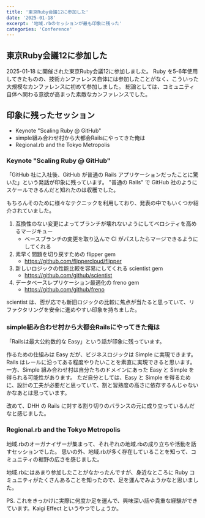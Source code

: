 ```yaml
---
title: '東京Ruby会議12に参加した'
date: '2025-01-18'
excerpt: '地域.rbのセッションが最も印象に残った'
categories: 'Conference'
---
```


## 東京Ruby会議12に参加した

2025-01-18 に開催された東京Ruby会議12に参加しました。
Ruby を5-6年使用してきたものの、技術カンファレンス自体には参加したことがなく、こういった大規模なカンファレンスに初めて参加しました。
総論としては、コミュニティ自体へ関わる意欲が高まった素敵なカンファレンスでした。

## 印象に残ったセッション

* Keynote "Scaling Ruby @ GitHub"
* simple組み合わせ村から大都会Railsにやってきた俺は
* Regional.rb and the Tokyo Metropolis

### Keynote "Scaling Ruby @ GitHub"

「GitHub 社に入社後、GitHub が普通の Rails アプリケーションだったことに驚いた」という発話が印象に残っています。
"普通の Rails" で GitHub 社のようにスケールできるんだと知れたのは収穫でした。

もちろんそのために様々なテクニックを利用しており、発表の中でもいくつか紹介されていました。

1. 互換性のない変更によってブランチが壊れないようにしてベロシティを高めるマージキュー
    - ベースブランチの変更を取り込んで CI がパスしたらマージできるようにしてくれる
2. 素早く問題を切り戻すための flipper gem
    - https://github.com/flippercloud/flipper
3. 新しいロジックの性能比較を容易にしてくれる scientist gem
    - https://github.com/github/scientist
4. データベースレプリケーション最適化の freno gem
    - https://github.com/github/freno

scientist は、否が応でも新旧ロジックの比較に焦点が当たると思っていて、リファクタリングを安全に進めやすい印象を持ちました。

### simple組み合わせ村から大都会Railsにやってきた俺は

「Railsは最大公約数的な Easy」という話が印象に残っています。

作るための仕組みは Easy だが、ビジネスロジックは Simple に実現できます。
Rails はレールに沿ってある程度やりたいことを素直に実現できると思います。
一方、Simple 組み合わせ村は自分たちのドメインにあった Easy と Simple を得られる可能性があります。
ただ自分としては、Easy と Simple を得るために、設計の工夫が必要だと思っていて、割と習熟度の高さに依存するんじゃないかなあとは思っています。

改めて、DHH の Rails に対する割り切りのバランスの元に成り立っているんだなと感じました。

### Regional.rb and the Tokyo Metropolis

地域.rbのオーガナイザーが集まって、それぞれの地域.rbの成り立ちや活動を話すセッションでした。
思いの外、地域.rbが多く存在していることを知って、コミュニティの裾野の広さを感じました。

地域.rbにはあまり参加したことがなかったんですが、身近なところに Ruby コミュニティがたくさんあることを知ったので、足を運んでみようかなと思いました。

PS. これをきっかけに実際に何度か足を運んで、興味深い話や貴重な経験ができています。Kaigi Effect というやつでしょうか。
